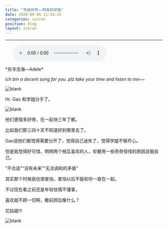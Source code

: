 ```yaml
---
title: "写给欣然——阿高和学姐"
date: 2020-09-05 11:34:25
categories: xinran
position: blog
layout: xinran
---
```


---

<ul class="list-inline text-center">
<audio controls="controls">
    <source src="http://music.163.com/song/media/outer/url?id=16435049.mp3" type="audio/ogg">
    <source src="http://music.163.com/song/media/outer/url?id=16435049.mp3" type="audio/mpeg">
<embed height="50" width="1500" src="http://music.163.com/song/media/outer/url?id=16435049.mp3" />
</audio>
</ul>
*另寻沧海—Adele*

*ich bin a decent song for you. plz take your time and listen to me~~*

![blank](/assets/img/placeholder.png)

Hr. Gao 和学姐分手了。

![blank](/assets/img/placeholder.png)

他们感情多好呀，在一起快三年了都。

比起我们那三四十天不知道好到哪里去了。

Gao说他们都觉得需要分开了，觉得自己迷失了，觉得学姐不够开心。

但是我觉得好可惜，明明两个相互喜欢的人，却要用一些奇奇怪怪的原因说服自己。

“不合适”“没有未来”“无法调和的矛盾”

其实那个时候我也很害怕，害怕以后不能和你一直在一起。

不过现在看之前还是年轻怯懦不懂事，

喜欢就不顾一切啊，瞻前顾后像什么？

花姑娘!!!

![blank](/assets/img/placeholder.png)